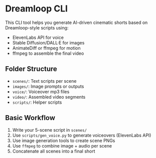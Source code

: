 # Dreamloop CLI

This CLI tool helps you generate AI-driven cinematic shorts based on Dreamloop-style scripts using:
- ElevenLabs API for voice
- Stable Diffusion/DALL·E for images
- AnimateDiff or ffmpeg for motion
- ffmpeg to assemble the final video

## Folder Structure
- `scenes/`: Text scripts per scene
- `images/`: Image prompts or outputs
- `voice/`: Voiceover mp3 files
- `video/`: Assembled video segments
- `scripts/`: Helper scripts

## Basic Workflow
1. Write your 5-scene script in `scenes/`
2. Use `scripts/gen_voice.py` to generate voiceovers (ElevenLabs API)
3. Use image generation tools to create scene PNGs
4. Use `ffmpeg` to combine image + audio per scene
5. Concatenate all scenes into a final short
